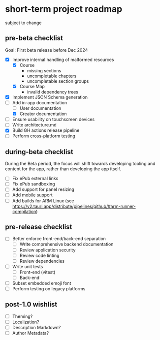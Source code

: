 # short-term project roadmap
subject to change

## pre-beta checklist
Goal: First beta release before Dec 2024

- [X] Improve internal handling of malformed resources
	- [X] Course
		- missing sections
		- uncompletable chapters
		- uncompletable section groups
	- [X] Course Map
		- invalid dependency trees
- [X] Implement JSON Schema generation
- [ ] Add in-app documentation
	- [ ] User documentation
	- [X] Creator documentation
- [ ] Ensure usability on touchscreen devices
- [ ] Write architecture.md
- [X] Build GH actions release pipeline
- [ ] Perform cross-platform testing

## during-beta checklist
During the Beta period, the focus will shift towards developing tooling and content for the app, rather than developing the app itself.

- [ ] Fix ePub external links
- [ ] Fix ePub sandboxing
- [ ] Add support for panel resizing
- [ ] Add mobile support
- [ ] Add builds for ARM Linux (see https://v2.tauri.app/distribute/pipelines/github/#arm-runner-compilation)

## pre-release checklist
- [ ] Better enforce front-end/back-end separation
	- [ ] Write comprehensive backend documentation
	- [ ] Review application security
	- [ ] Review code linting
	- [ ] Review dependencies
- [ ] Write unit tests
	- [ ] Front-end (vitest)
	- [ ] Back-end
- [ ] Subset embedded emoji font
- [ ] Perform testing on legacy platforms

## post-1.0 wishlist
- [ ] Theming?
- [ ] Localization?
- [ ] Description Markdown?
- [ ] Author Metadata?
